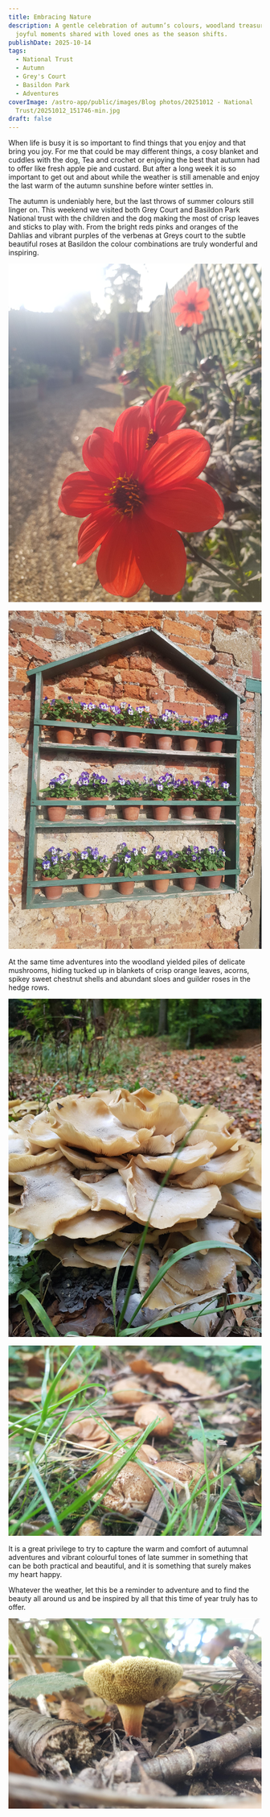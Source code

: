 ```yaml
---
title: Embracing Nature
description: A gentle celebration of autumn’s colours, woodland treasures, and
  joyful moments shared with loved ones as the season shifts.
publishDate: 2025-10-14
tags:
  - National Trust
  - Autumn
  - Grey's Court
  - Basildon Park
  - Adventures
coverImage: /astro-app/public/images/Blog photos/20251012 - National
  Trust/20251012_151746-min.jpg
draft: false
---
```

When life is busy it is so important to find things that you enjoy and that bring you joy. For me that could be may different things, a cosy blanket and cuddles with the dog, Tea and crochet or enjoying the best that autumn had to offer like fresh apple pie and custard. But after a long week it is so important to get out and about while the weather is still amenable and enjoy the last warm of the autumn sunshine before winter settles in.

The autumn is undeniably here, but the last throws of summer colours still linger on. This weekend we visited both Grey Court and Basildon Park National trust with the children and the dog making the most of crisp leaves and sticks to play with. From the bright reds pinks and oranges of the Dahlias and vibrant purples of the verbenas at Greys court to the subtle beautiful roses at Basildon the colour combinations are truly wonderful and inspiring.

![](/astro-app/public/images/Blog%20photos/20251012%20-%20National%20Trust/20251012_151808-min.jpg)

![](/astro-app/public/images/Blog%20photos/20251012%20-%20National%20Trust/20251012_151825-min.jpg)

At the same time adventures into the woodland yielded piles of delicate mushrooms, hiding tucked up in blankets of crisp orange leaves, acorns, spikey sweet chestnut shells and abundant sloes and guilder roses in the hedge rows.

![](/astro-app/public/images/Blog%20photos/20251012%20-%20National%20Trust/20251011_152744-min.jpg)

![](/astro-app/public/images/Blog%20photos/20251012%20-%20National%20Trust/20251012_152954-min.jpg)

It is a great privilege to try to capture the warm and comfort of autumnal adventures and vibrant colourful tones of late summer in something that can be both practical and beautiful, and it is something that surely makes my heart happy.

Whatever the weather, let this be a reminder to adventure and to find the beauty all around us and be inspired by all that this time of year truly has to offer.

![](/astro-app/public/images/Blog%20photos/20251012%20-%20National%20Trust/20251012_153547-min.jpg)